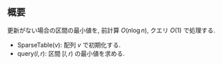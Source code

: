## 概要

更新がない場合の区間の最小値を, 前計算 $O(n \log n)$, クエリ $O(1)$ で処理する.

* $\mathrm{SparseTable}(v)$: 配列 $v$ で初期化する.
* $\mathrm{query}(l, r)$: 区間 $[l, r)$ の最小値を求める.
